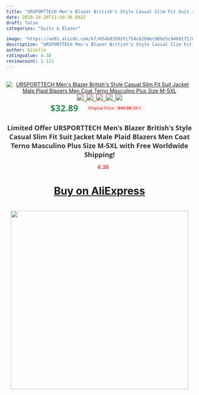 ```yaml
---
title: "URSPORTTECH Men's Blazer British's Style Casual Slim Fit Suit Jacket Male Plaid Blazers Men Coat Terno Masculino Plus Size M-5XL"
date: 2020-10-28T11:10:36.892Z
draft: false
categories: "Suits & Blazer"

image: "https://ae01.alicdn.com/kf/H54b83993fc754c62b0ec908e5c946917I/URSPORTTECH-Men-s-Blazer-British-s-Style-Casual-Slim-Fit-Suit-Jacket-Male-Plaid-Blazers-Men.jpg"
description: "URSPORTTECH Men's Blazer British's Style Casual Slim Fit Suit Jacket Male Plaid Blazers Men Coat Terno Masculino Plus Size M-5XL"
author: Giselle
ratingvalue: 4.38
reviewcount: 1.111
---
```

<br>
<div style="text-align: center;">
<a href="https://s.click.aliexpress.com/e/_A5aNmz" target="_blank" rel="nofollow noopener noreferrer"><img alt="URSPORTTECH Men's Blazer British's Style Casual Slim Fit Suit Jacket Male Plaid Blazers Men Coat Terno Masculino Plus Size M-5XL" class="magnifier-image" src="https://ae01.alicdn.com/kf/H54b83993fc754c62b0ec908e5c946917I/URSPORTTECH-Men-s-Blazer-British-s-Style-Casual-Slim-Fit-Suit-Jacket-Male-Plaid-Blazers-Men.jpg_640x640.jpg">
<br>
<img style="border:1px solid salmon" src="https://ae01.alicdn.com/kf/H54b83993fc754c62b0ec908e5c946917I/URSPORTTECH-Men-s-Blazer-British-s-Style-Casual-Slim-Fit-Suit-Jacket-Male-Plaid-Blazers-Men.jpg_120x120.jpg">&nbsp;&nbsp;<img style="border:1px solid salmon" src="https://ae01.alicdn.com/kf/Hc4914aa6b890465684925241033583fbq/URSPORTTECH-Men-s-Blazer-British-s-Style-Casual-Slim-Fit-Suit-Jacket-Male-Plaid-Blazers-Men.jpg_120x120.jpg">&nbsp;&nbsp;<img style="border:1px solid salmon" src="https://ae01.alicdn.com/kf/H03c1196b601442758b6916bd76fb1f39G/URSPORTTECH-Men-s-Blazer-British-s-Style-Casual-Slim-Fit-Suit-Jacket-Male-Plaid-Blazers-Men.jpg_120x120.jpg">&nbsp;&nbsp;<img style="border:1px solid salmon" src="https://ae01.alicdn.com/kf/H8e717d270b0d4a6a91d746f447bd68d8r/URSPORTTECH-Men-s-Blazer-British-s-Style-Casual-Slim-Fit-Suit-Jacket-Male-Plaid-Blazers-Men.jpg_120x120.jpg">&nbsp;&nbsp;<img style="border:1px solid salmon" src="https://ae01.alicdn.com/kf/Hf6121abd07e541a8bbcd1ef3e1735f40v/URSPORTTECH-Men-s-Blazer-British-s-Style-Casual-Slim-Fit-Suit-Jacket-Male-Plaid-Blazers-Men.jpg_120x120.jpg"></a></div><br0>
<div style="text-align: center;"><span style="background-color: white; border: 0px; box-sizing: border-box; color: seagreen; display: inline-block; font-family: &quot;open sans&quot; , &quot;arial&quot; , &quot;helvetica&quot; , sans-serif , &quot;heiti&quot;; font-size: 24px; font-stretch: inherit; font-weight: 700; line-height: inherit; margin: 0px 10px 0px 0px; padding: 0px; vertical-align: middle;">$32.89 </span>
<span style="background: rgb(255 , 241 , 241); border-radius: 3px; border: 0px; box-sizing: border-box; color: #ff4747; display: inline-block; font-family: inherit; font-size: 12px; font-stretch: inherit; font-style: inherit; font-variant: inherit; font-weight: 600; line-height: inherit; margin: 0px; padding: 2px 5px; transform: scale(0.9); vertical-align: middle;">Original Price : <b style="text-decoration: line-through;">$45.68 </b> 28%&nbsp;&nbsp;</span></div>
<h1 style="color: #333333; display: inline-block; font-family: &quot;open sans&quot; , &quot;arial&quot; , &quot;helvetica&quot; , sans-serif , &quot;heiti&quot;; font-size: 18px; font-stretch: inherit; font-weight: 700; text-align: center;">Limited Offer URSPORTTECH Men's Blazer British's Style Casual Slim Fit Suit Jacket Male Plaid Blazers Men Coat Terno Masculino Plus Size M-5XL with Free Worldwide Shipping!</h1>
<div style="color: #ff4747; text-align: center;">
<img src="https://4.bp.blogspot.com/-M0ZcTcb-5uY/XleCXlxnR4I/AAAAAAAAAEc/OrjgMkXV1oMQFaCRZj5HQwOCBcu3w1FegCPcBGAYYCw/s1600/star.png" style="height: 15px;">&nbsp;<b>4.38</b></div>
<div class="button_cont" align="center"><a class="buynow_a" href="https://s.click.aliexpress.com/e/_A5aNmz" target="_blank" rel="nofollow noopener noreferrer"><H1>Buy on AliExpress</H1></a></div><br>
<div class="separator" style="clear: both; text-align: center;">
<img src="https://lh3.googleusercontent.com/-pTy5HemUv9M/XlePHvY0dAI/AAAAAAAAAE4/0nX5iRUoIWY8eMW9Dpxeirr157OZliDIgCLcBGAsYHQ/s1600/badge.gif" width="480">
</div>
